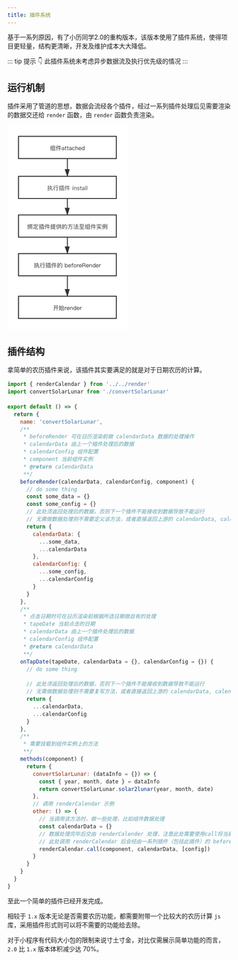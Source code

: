 ```yaml
---
title: 插件系统
---
```


基于一系列原因，有了小历同学2.0的重构版本，该版本使用了插件系统，使得项目更轻量，结构更清晰，开发及维护成本大大降低。

::: tip 提示 👇
此插件系统未考虑异步数据流及执行优先级的情况
:::

## 运行机制

插件采用了管道的思想，数据会流经各个插件，经过一系列插件处理后见需要渲染的数据交还给 `render` 函数，由 `render` 函数负责渲染。

![](../.vuepress/public/process.png)

## 插件结构

拿简单的农历插件来说，该插件其实要满足的就是对于日期农历的计算。

``` js
import { renderCalendar } from '../../render'
import convertSolarLunar from './convertSolarLunar'

export default () => {
  return {
    name: 'convertSolarLunar',
    /**
     * beforeRender 可在日历渲染前做 calendarData 数据的处理操作
     * calendarData 由上一个插件处理后的数据
     * calendarConfig 组件配置
     * component 当前组件实例
     * @return calendarData
     **/
    beforeRender(calendarData, calendarConfig, component) {
      // do some thing
      const some_data = {}
      const some_config = {}
      // 此处须返回处理后的数据，否则下一个插件不能接收到数据导致不能运行
      // 无需做数据处理则不需要定义该方法，或者直接返回上游的 calendarData, calendarConfig
      return {
        calendarData: {
          ...some_data,
          ...calendarData
        },
        calendarConfig: {
          ...some_config,
          ...calendarConfig
        }
      }
    },
    /**
     * 点击日期时可在日历渲染前根据所选日期做自有的处理
     * tapeDate 当前点击的日期
     * calendarData 由上一个插件处理后的数据
     * calendarConfig 组件配置
     * @return calendarData
     **/
    onTapDate(tapeDate, calendarData = {}, calendarConfig = {}) {
      // do some thing

      // 此处须返回处理后的数据，否则下一个插件不能接收到数据导致不能运行
      // 无需做数据处理则不需要复写方法，或者直接返回上游的 calendarData, calendarConfig
      return {
        ...calendarData,
        ...calendarConfig
      }
    },
    /**
     * 需要挂载到组件实例上的方法
     **/
    methods(component) {
      return {
        convertSolarLunar: (dataInfo = {}) => {
          const { year, month, date } = dataInfo
          return convertSolarLunar.solar2lunar(year, month, date)
        },
        // 调用 renderCalendar 示例
        other: () => {
          // 当调用该方法时，做一些处理，比如组件数据处理
          const calendarData = {}
          // 数据处理完毕后交由 renderCalender 处理，注意此处需要使用call将当前组件的实例绑定到 renderCalendar 上
          // 此处调用 renderCalendar 后会经由一系列插件（包括此插件）的 beforeRender 处理
          renderCalendar.call(component, calendarData, [config])
        }
      }
    }
  }
}
```

至此一个简单的插件已经开发完成。

相较于 `1.x` 版本无论是否需要农历功能，都需要附带一个比较大的农历计算 `js` 库，采用插件形式则可以将不需要的功能给去除。

对于小程序有代码大小包的限制来说寸土寸金，对比仅需展示简单功能的而言，`2.0` 比 `1.x` 版本体积减少达 70%。